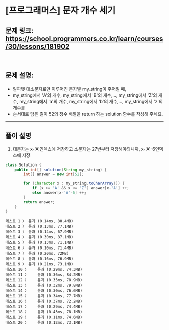 # [프로그래머스] 문자 개수 세기


## 문제 링크: https://school.programmers.co.kr/learn/courses/30/lessons/181902

<br/>

## 문제 설명:

- 알파벳 대소문자로만 이루어진 문자열 my_string이 주어질 때, 
- my_string에서 'A'의 개수, my_string에서 'B'의 개수,..., my_string에서 'Z'의 개수, my_string에서 'a'의 개수, my_string에서 'b'의 개수,..., my_string에서 'z'의 개수를 
- 순서대로 담은 길이 52의 정수 배열을 return 하는 solution 함수를 작성해 주세요.

---

## 풀이 설명

1. 대문자는 x-'A'인덱스에 저장하고 소문자는 27번부터 저장해야되니까,  x-'A'-6인덱스에 저장


```java
class Solution {
    public int[] solution(String my_string) {
        int[] answer = new int[52];

        for (Character x : my_string.toCharArray()) {
            if (x >= 'A' && x <= 'Z') answer[x-'A'] ++;
            else answer[x-'A'-6] ++;
        }
        return answer;
    }
}
```
```text
테스트 1 〉	통과 (0.14ms, 80.4MB)
테스트 2 〉	통과 (0.13ms, 77.1MB)
테스트 3 〉	통과 (0.14ms, 67.9MB)
테스트 4 〉	통과 (0.30ms, 87.1MB)
테스트 5 〉	통과 (0.13ms, 71.1MB)
테스트 6 〉	통과 (0.10ms, 71.4MB)
테스트 7 〉	통과 (0.20ms, 72MB)
테스트 8 〉	통과 (0.16ms, 76.9MB)
테스트 9 〉	통과 (0.21ms, 73.1MB)
테스트 10 〉	통과 (0.29ms, 74.3MB)
테스트 11 〉	통과 (0.36ms, 84.2MB)
테스트 12 〉	통과 (0.35ms, 78.9MB)
테스트 13 〉	통과 (0.32ms, 79.8MB)
테스트 14 〉	통과 (0.30ms, 76.6MB)
테스트 15 〉	통과 (0.34ms, 77.7MB)
테스트 16 〉	통과 (0.37ms, 72.2MB)
테스트 17 〉	통과 (0.29ms, 74.4MB)
테스트 18 〉	통과 (0.43ms, 78.1MB)
테스트 19 〉	통과 (0.11ms, 74.6MB)
테스트 20 〉	통과 (0.12ms, 73.1MB)
```